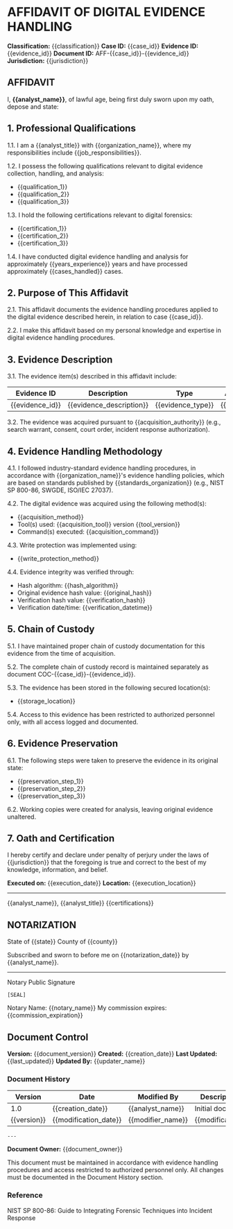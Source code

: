 # AFFIDAVIT OF DIGITAL EVIDENCE HANDLING

**Classification:** {{classification}}
**Case ID:** {{case_id}}
**Evidence ID:** {{evidence_id}}
**Document ID:** AFF-{{case_id}}-{{evidence_id}}
**Jurisdiction:** {{jurisdiction}}

## AFFIDAVIT

I, **{{analyst_name}}**, of lawful age, being first duly sworn upon my oath, depose and state:

## 1. Professional Qualifications

1.1. I am a {{analyst_title}} with {{organization_name}}, where my responsibilities include {{job_responsibilities}}.

1.2. I possess the following qualifications relevant to digital evidence collection, handling, and analysis:

- {{qualification_1}}
- {{qualification_2}}
- {{qualification_3}}

1.3. I hold the following certifications relevant to digital forensics:

- {{certification_1}}
- {{certification_2}}
- {{certification_3}}

1.4. I have conducted digital evidence handling and analysis for approximately {{years_experience}} years and have processed approximately {{cases_handled}} cases.

## 2. Purpose of This Affidavit

2.1. This affidavit documents the evidence handling procedures applied to the digital evidence described herein, in relation to case {{case_id}}.

2.2. I make this affidavit based on my personal knowledge and expertise in digital evidence handling procedures.

## 3. Evidence Description

3.1. The evidence item(s) described in this affidavit include:

| Evidence ID | Description | Type | Acquisition Date | Acquisition Location |
|------------|-------------|------|-----------------|----------------------|
| {{evidence_id}} | {{evidence_description}} | {{evidence_type}} | {{acquisition_date}} | {{acquisition_location}} |

3.2. The evidence was acquired pursuant to {{acquisition_authority}} (e.g., search warrant, consent, court order, incident response authorization).

## 4. Evidence Handling Methodology

4.1. I followed industry-standard evidence handling procedures, in accordance with {{organization_name}}'s evidence handling policies, which are based on standards published by {{standards_organization}} (e.g., NIST SP 800-86, SWGDE, ISO/IEC 27037).

4.2. The digital evidence was acquired using the following method(s):

- {{acquisition_method}}
- Tool(s) used: {{acquisition_tool}} version {{tool_version}}
- Command(s) executed: {{acquisition_command}}

4.3. Write protection was implemented using:

- {{write_protection_method}}

4.4. Evidence integrity was verified through:

- Hash algorithm: {{hash_algorithm}}
- Original evidence hash value: {{original_hash}}
- Verification hash value: {{verification_hash}}
- Verification date/time: {{verification_datetime}}

## 5. Chain of Custody

5.1. I have maintained proper chain of custody documentation for this evidence from the time of acquisition.

5.2. The complete chain of custody record is maintained separately as document COC-{{case_id}}-{{evidence_id}}.

5.3. The evidence has been stored in the following secured location(s):

- {{storage_location}}

5.4. Access to this evidence has been restricted to authorized personnel only, with all access logged and documented.

## 6. Evidence Preservation

6.1. The following steps were taken to preserve the evidence in its original state:

- {{preservation_step_1}}
- {{preservation_step_2}}
- {{preservation_step_3}}

6.2. Working copies were created for analysis, leaving original evidence unaltered.

## 7. Oath and Certification

I hereby certify and declare under penalty of perjury under the laws of {{jurisdiction}} that the foregoing is true and correct to the best of my knowledge, information, and belief.

**Executed on:** {{execution_date}}
**Location:** {{execution_location}}

___________________________________
{{analyst_name}}, {{analyst_title}}
{{certifications}}

## NOTARIZATION

State of {{state}}
County of {{county}}

Subscribed and sworn to before me on {{notarization_date}} by {{analyst_name}}.

___________________________________
Notary Public Signature

```plaintext
[SEAL]
```

Notary Name: {{notary_name}}
My commission expires: {{commission_expiration}}

## Document Control

**Version:** {{document_version}}
**Created:** {{creation_date}}
**Last Updated:** {{last_updated}}
**Updated By:** {{updater_name}}

### Document History

| Version | Date | Modified By | Description of Changes |
|---------|------|------------|------------------------|
| 1.0 | {{creation_date}} | {{analyst_name}} | Initial document creation |
| {{version}} | {{modification_date}} | {{modifier_name}} | {{modification_description}} |

```plaintext
---
```

**Document Owner:** {{document_owner}}

This document must be maintained in accordance with evidence handling procedures and access restricted to authorized personnel only. All changes must be documented in the Document History section.

### Reference

NIST SP 800-86: Guide to Integrating Forensic Techniques into Incident Response
